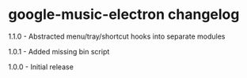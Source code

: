 # google-music-electron changelog
1.1.0 - Abstracted menu/tray/shortcut hooks into separate modules

1.0.1 - Added missing bin script

1.0.0 - Initial release
